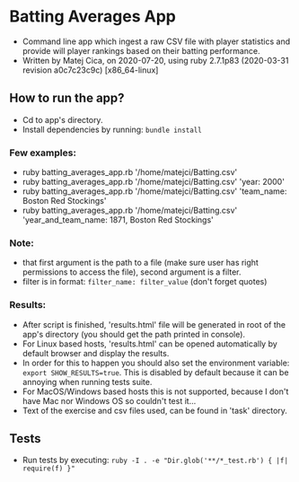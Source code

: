 # Batting Averages App

- Command line app which ingest a raw CSV file with player statistics and provide will player rankings based on their batting performance.
- Written by Matej Cica, on 2020-07-20, using ruby 2.7.1p83 (2020-03-31 revision a0c7c23c9c) [x86_64-linux]

## How to run the app?
- Cd to app's directory.
- Install dependencies by running: `bundle install`

### Few examples:
- ruby batting_averages_app.rb '/home/matejci/Batting.csv'
- ruby batting_averages_app.rb '/home/matejci/Batting.csv' 'year: 2000'
- ruby batting_averages_app.rb '/home/matejci/Batting.csv' 'team_name: Boston Red Stockings'
- ruby batting_averages_app.rb '/home/matejci/Batting.csv' 'year_and_team_name: 1871, Boston Red Stockings'

### Note:
- that first argument is the path to a file (make sure user has right permissions to access the file), second argument is a filter.
- filter is in format: `filter_name: filter_value` (don't forget quotes)

### Results:
- After script is finished, 'results.html' file will be generated in root of the app's directory (you should get the path printed in console).
- For Linux based hosts, 'results.html' can be opened automatically by default browser and display the results.
- In order for this to happen you should also set the environment variable: `export SHOW_RESULTS=true`. This is disabled by default because it can be annoying when running tests suite.
- For MacOS/Windows based hosts this is not supported, because I don't have Mac nor Windows OS so couldn't test it...
- Text of the exercise and csv files used, can be found in 'task' directory.

## Tests

- Run tests by executing: `ruby -I . -e "Dir.glob('**/*_test.rb') { |f| require(f) }"`
